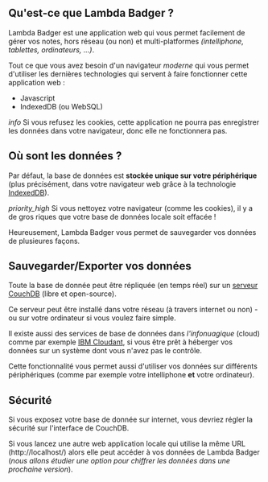 ## Qu'est-ce que Lambda Badger ?

Lambda Badger est une application web qui vous permet facilement de gérer vos notes, hors réseau (ou non) et multi-platformes *(intelliphone, tablettes, ordinateurs, ...)*.

Tout ce que vous avez besoin d'un navigateur *moderne* qui vous permet d'utiliser les dernières technologies qui servent à faire fonctionner cette application web :
- Javascript
- IndexedDB (ou WebSQL)

<p class="v-alert v-sheet v-alert--border v-alert--border-left indigo my-3">
	<i aria-hidden="true" class="v-icon material-icons theme--dark v-alert__icon">info</i>
	<span>Si vous refusez les cookies, cette application ne pourra pas enregistrer les données dans votre navigateur, donc elle ne fonctionnera pas.</span>
</p>

## Où sont les données ?

Par défaut, la base de données est **stockée unique sur votre périphérique**
(plus précisément, dans votre navigateur web grâce à la technologie [IndexedDB](https://fr.wikipedia.org/wiki/Indexed_Database_API)).

<p class="v-alert v-sheet v-alert--border v-alert--border-left orange my-3">
	<i aria-hidden="true" class="v-icon material-icons theme--dark v-alert__icon">priority_high</i>
	<span>Si vous nettoyez votre navigateur (comme les cookies), il y a de gros riques que votre base de données locale soit effacée !</span>
</p>

Heureusement, Lambda Badger vous permet de sauvegarder vos données de plusieures façons.

## Sauvegarder/Exporter vos données

Toute la base de donnée peut être répliquée (en temps réel) sur un [serveur CouchDB](http://couchdb.apache.org/) (libre et open-source).

Ce serveur peut être installé dans votre réseau (à travers internet ou non) - ou sur votre ordinateur si vous voulez faire simple.

Il existe aussi des services de base de données dans *l'infonuagique* (cloud) comme par exemple [IBM Cloudant](https://www.ibm.com/cloud/cloudant), si vous être prêt à héberger vos données sur un système dont vous n'avez pas le contrôle.

Cette fonctionnalité vous permet aussi d'utiliser vos données sur différents périphériques (comme par exemple votre intelliphone **et** votre ordinateur).

## Sécurité

Si vous exposez votre base de donnée sur internet, vous devriez régler la sécurité sur l'interface de CouchDB.

Si vous lancez une autre web application locale qui utilise la même URL (http://localhost/) alors elle peut accéder à vos données de Lambda Badger (*nous allons étudier une option pour chiffrer les données dans une prochaine version*).
